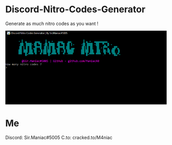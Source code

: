 # Discord-Nitro-Codes-Generator
Generate as much nitro codes as you want !

![](image/Screenshot_1.png)


# Me
Discord: Sir.Maniac#5005
C.to: cracked.to/M4niac
